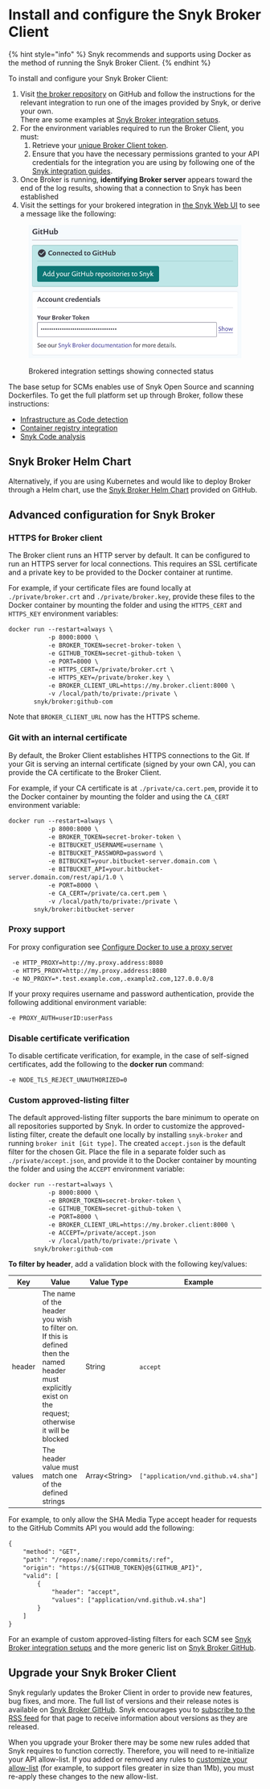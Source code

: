 # Install and configure the Snyk Broker Client

{% hint style="info" %}
Snyk recommends and supports using Docker as the method of running the Snyk Broker Client.
{% endhint %}

To install and configure your Snyk Broker Client:

1. Visit [the broker repository](https://github.com/snyk/broker) on GitHub and follow the instructions for the relevant integration to run one of the images provided by Snyk, or derive your own.\
   There are some examples at [Snyk Broker integration setups](../snyk-broker-set-up-examples/).
2. For the environment variables required to run the Broker Client, you must:
   1. Retrieve your [unique Broker Client token](https://docs.snyk.io/integrations/snyk-broker/set-up-snyk-broker/prepare-snyk-broker-for-deployment#generate-credentials-in-the-target-application-for-snyk-broker).
   2. Ensure that you have the necessary permissions granted to your API credentials for the integration you are using by following one of the [Snyk integration guides](../../).
3. Once Broker is running, **identifying Broker server** appears toward the end of the log results, showing that a connection to Snyk has been established
4. Visit the settings for your brokered integration in [the Snyk Web UI](https://app.snyk.io) to see a message like the following:

<figure><img src="../../../.gitbook/assets/image (60) (2).png" alt="Brokered integration settings showing connected status"><figcaption><p>Brokered integration settings showing connected status</p></figcaption></figure>

The base setup for SCMs enables use of Snyk Open Source and scanning Dockerfiles. To get the full platform set up through Broker, follow these instructions:

* [Infrastructure as Code detection](../snyk-broker-infrastructure-as-code-detection/)
* [Container registry integration](../snyk-broker-container-registry-agent/)
* [Snyk Code analysis](../snyk-broker-code-agent/)

## Snyk Broker Helm Chart

Alternatively, if you are using Kubernetes and would like to deploy Broker through a Helm chart, use the [Snyk Broker Helm Chart](https://github.com/snyk/snyk-broker-helm) provided on GitHub.

## Advanced configuration for Snyk Broker

### **HTTPS for Broker client**

The Broker client runs an HTTP server by default. It can be configured to run an HTTPS server for local connections. This requires an SSL certificate and a private key to be provided to the Docker container at runtime.

For example, if your certificate files are found locally at `./private/broker.crt` and `./private/broker.key`, provide these files to the Docker container by mounting the folder and using the `HTTPS_CERT` and `HTTPS_KEY` environment variables:

```
docker run --restart=always \
           -p 8000:8000 \
           -e BROKER_TOKEN=secret-broker-token \
           -e GITHUB_TOKEN=secret-github-token \
           -e PORT=8000 \
           -e HTTPS_CERT=/private/broker.crt \
           -e HTTPS_KEY=/private/broker.key \
           -e BROKER_CLIENT_URL=https://my.broker.client:8000 \
           -v /local/path/to/private:/private \
       snyk/broker:github-com
```

Note that `BROKER_CLIENT_URL` now has the HTTPS scheme.

### **Git with an internal certificate**

By default, the Broker Client establishes HTTPS connections to the Git. If your Git is serving an internal certificate (signed by your own CA), you can provide the CA certificate to the Broker Client.

For example, if your CA certificate is at `./private/ca.cert.pem`, provide it to the Docker container by mounting the folder and using the `CA_CERT` environment variable:

```
docker run --restart=always \
           -p 8000:8000 \
           -e BROKER_TOKEN=secret-broker-token \
           -e BITBUCKET_USERNAME=username \
           -e BITBUCKET_PASSWORD=password \
           -e BITBUCKET=your.bitbucket-server.domain.com \
           -e BITBUCKET_API=your.bitbucket-server.domain.com/rest/api/1.0 \
           -e PORT=8000 \
           -e CA_CERT=/private/ca.cert.pem \
           -v /local/path/to/private:/private \
       snyk/broker:bitbucket-server
```

### Proxy support

For proxy configuration see [Configure Docker to use a proxy server](https://docs.docker.com/network/proxy/)

```
 -e HTTP_PROXY=http://my.proxy.address:8080
 -e HTTPS_PROXY=http://my.proxy.address:8080
 -e NO_PROXY=*.test.example.com,.example2.com,127.0.0.0/8
```

If your proxy requires username and password authentication, provide the following additional environment variable:

```
-e PROXY_AUTH=userID:userPass
```

### Disable certificate verification

To disable certificate verification, for example, in the case of self-signed certificates, add the following to the **docker run** command:

```
-e NODE_TLS_REJECT_UNAUTHORIZED=0
```

### Custom approved-listing filter

The default approved-listing filter supports the bare minimum to operate on all repositories supported by Snyk. In order to customize the approved-listing filter, create the default one locally by installing `snyk-broker` and running `broker init [Git type]`. The created `accept.json` is the default filter for the chosen Git. Place the file in a separate folder such as `./private/accept.json`, and provide it to the Docker container by mounting the folder and using the `ACCEPT` environment variable:

```
docker run --restart=always \
           -p 8000:8000 \
           -e BROKER_TOKEN=secret-broker-token \
           -e GITHUB_TOKEN=secret-github-token \
           -e PORT=8000 \
           -e BROKER_CLIENT_URL=https://my.broker.client:8000 \
           -e ACCEPT=/private/accept.json
           -v /local/path/to/private:/private \
       snyk/broker:github-com
```

**To filter by header**, add a validation block with the following key/values:

| Key    | Value                                                                                                                                                     | Value Type     | Example                             |
| ------ | --------------------------------------------------------------------------------------------------------------------------------------------------------- | -------------- | ----------------------------------- |
| header | The name of the header you wish to filter on. If this is defined then the named header must explicitly exist on the request; otherwise it will be blocked | String         | `accept`                            |
| values | The header value must match one of the defined strings                                                                                                    | Array\<String> | `["application/vnd.github.v4.sha"]` |

For example, to only allow the SHA Media Type accept header for requests to the GitHub Commits API you would add the following:

```
{
    "method": "GET",
    "path": "/repos/:name/:repo/commits/:ref",
    "origin": "https://${GITHUB_TOKEN}@${GITHUB_API}",
    "valid": [
        {
            "header": "accept",
            "values": ["application/vnd.github.v4.sha"]
        }
    ]
}
```

For an example of custom approved-listing filters for each SCM see [Snyk Broker integration setups](../snyk-broker-set-up-examples/) and the more generic list on [Snyk Broker GitHub](https://github.com/snyk/broker/tree/master/client-templates).

## Upgrade your Snyk Broker Client

Snyk regularly updates the Broker Client in order to provide new features, bug fixes, and more. The full list of versions and their release notes is available on [Snyk Broker GitHub](https://github.com/snyk/broker/releases). Snyk encourages you to [subscribe to the RSS feed](https://github.com/snyk/broker/releases.atom) for that page to receive information about versions as they are released.

When you upgrade your Broker there may be some new rules added that Snyk requires to function correctly. Therefore, you will need to re-initialize your API allow-list. If you added or removed any rules to [customize your allow-list](https://github.com/snyk/broker#custom-approved-listing-filter) (for example, to support files greater in size than 1Mb), you must  re-apply these changes to the new allow-list.
